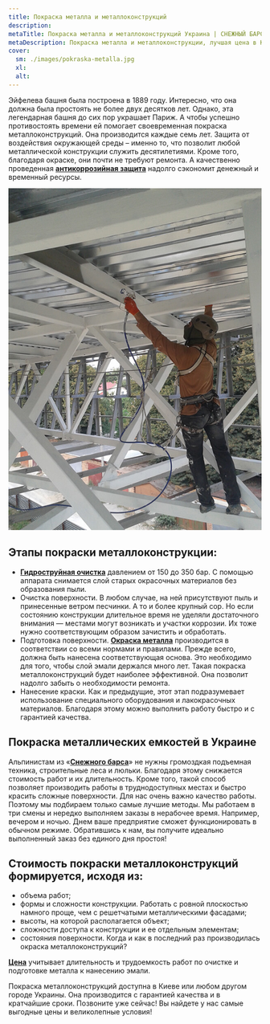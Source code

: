 ```yaml
---
title: Покраска металла и металлоконструкций
description: 
metaTitle: Покраска металла и металлоконструкций Украина | СНЕЖНЫЙ БАРС
metaDescription: Покраска металла и металлоконструкции, лучшая цена в Киеве, Украине ☎+38 (096) 555-30-92 от промышленных альпинистов компании Снежный Барс.
cover:
  sm: ./images/pokraska-metalla.jpg
  xl: 
  alt: 
---
```

Эйфелева башня была построена в 1889 году. Интересно, что она должна была простоять не более двух десятков лет. Однако, эта легендарная башня до сих пор украшает Париж. А чтобы успешно противостоять времени ей помогает своевременная покраска металлоконструкций. Она производится каждые семь лет. Защита от воздействия окружающей среды – именно то, что позволит любой металлической конструкции служить десятилетиями. Кроме того, благодаря окраске, они почти не требуют ремонта. А качественно проведенная **[антикоррозийная защита](/zashhita-metallov-ot-korrozii/)** надолго сэкономит денежный и временный ресурсы.

![](./images/20130814_144523.jpg)

## Этапы покраски металлоконструкции:

* **[Гидроструйная очистка](/preimushhestva-gidrostrujnoj-ochistki-metallokonstrukcij/)** давлением от 150 до 350 бар. С помощью аппарата снимается слой старых окрасочных материалов без образования пыли.
* Очистка поверхности. В любом случае, на ней присутствуют пыль и принесенные ветром песчинки. А то и более крупный сор. Но если состоянию конструкции длительное время не уделяли достаточного внимания — местами могут возникать и участки коррозии. Их тоже нужно соответствующим образом зачистить и обработать.
* Подготовка поверхности. **[Окраска металла](/pokraska-kryishi/)** производится в соответствии со всеми нормами и правилами. Прежде всего, должна быть нанесена соответствующая основа. Это необходимо для того, чтобы слой эмали держался много лет. Такая покраска металлоконструкций будет наиболее эффективной. Она позволит надолго забыть о необходимости ремонта.
* Нанесение краски. Как и предыдущие, этот этап подразумевает использование специального оборудования и лакокрасочных материалов. Благодаря этому можно выполнить работу быстро и с гарантией качества.

## Покраска металлических емкостей в Украине

Альпинистам из «**[Снежного барса](/)**» не нужны громоздкая подъемная техника, строительные леса и люльки. Благодаря этому снижается стоимость работ и их длительность. Кроме того, такой способ позволяет производить работы в труднодоступных местах и быстро красить сложные поверхности. Для нас очень важно качество работы. Поэтому мы подбираем только самые лучшие методы. Мы работаем в три смены и нередко выполняем заказы в нерабочее время. Например, вечером и ночью. Днем ваше предприятие сможет функционировать в обычном режиме. Обратившись к нам, вы получите идеально выполненный заказ без единого дня простоя!

## Стоимость покраски металлоконструкций формируется, исходя из:

* объема работ;
* формы и сложности конструкции. Работать с ровной плоскостью намного проще, чем с решетчатыми металлическими фасадами;
* высоты, на которой располагается объект;
* сложности доступа к конструкции и ее отдельным элементам;
* состояния поверхности. Когда и как в последний раз производилась окраска металлоконструкций?

**[Цена](/prajs/)** учитывает длительность и трудоемкость работ по очистке и подготовке металла к нанесению эмали.

Покраска металлоконструкций доступна в Киеве или любом другом городе Украины. Она производится с гарантией качества и в кратчайшие сроки. Позвоните уже сейчас! Вы найдете у нас самые выгодные цены и великолепные условия!
